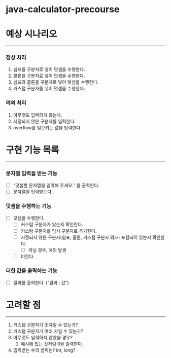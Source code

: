 # java-calculator-precourse

# **예상 시나리오**

---

### 정상 처리

1. 쉼표를 구분자로 넣어 덧셈을 수행한다.
2. 콜론을 구분자로 넣어 덧셈을 수행한다.
3. 쉼표와 콜론을 구분자로 넣어 덧셈을 수행한다.
4. 커스텀 구분자를 넣어 덧셈을 수행한다.

### 예외 처리

1. 아무것도 입력하지 않는다.
2. 지정되지 않은 구분자를 입력한다.
3. overflow를 일으키는 값을 입력한다.

# **구현 기능 목록**

---

### 문자열 입력을 받는 기능

- [ ]  ”덧셈할 문자열을 입력해 주세요.” 를 출력한다.
- [ ]  문자열을 입력받는다.

### 덧셈을 수행하는 기능

- [ ]  덧셈을 수행한다.
    - [ ]  커스텀 구분자가 있는지 확인한다. 
    - [ ]  커스텀 구분자를 임시 구분자로 추가한다.
    - [ ]  지정되지 않은 구분자(쉼표, 콜론, 커스텀 구분자 외)가 포함되어 있는지 확인한다.
        - [ ]  아닐 경우, 예외 발생
    - [ ]  더한다.

### 더한 값을 출력하는 기능

- [ ]  결과를 출력한다. (”결과 : 값”)

# **고려할 점**

---

1. 커스텀 구분자가 숫자일 수 있는가?
2. 커스텀 구분자가 여러 자일 수 있는가?
3. 아무것도 입력하지 않았을 경우?
    1. 예시에 있는 것처럼 0을 출력한다.
4. 입력받는 수의 범위는? int, long?
